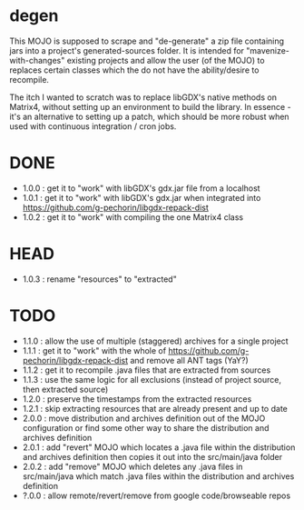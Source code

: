 degen
=====

This MOJO is supposed to scrape and "de-generate" a zip file containing jars into a project's generated-sources folder.
It is intended for "mavenize-with-changes" existing projects and allow the user (of the MOJO) to replaces certain classes which the do not have the ability/desire to recompile.

The itch I wanted to scratch was to replace libGDX's native methods on Matrix4, without setting up an environment to build the library.
In essence - it's an alternative to setting up a patch, which should be more robust when used with continuous integration / cron jobs.

DONE
====
 * 1.0.0 : get it to "work" with libGDX's gdx.jar file from a localhost
 * 1.0.1 : get it to "work" with libGDX's gdx.jar when integrated into https://github.com/g-pechorin/libgdx-repack-dist
 * 1.0.2 : get it to "work" with compiling the one Matrix4 class

HEAD
====
 * 1.0.3 : rename "resources" to "extracted"

TODO
====
 * 1.1.0 : allow the use of multiple (staggered) archives for a single project
 * 1.1.1 : get it to "work" with the whole of https://github.com/g-pechorin/libgdx-repack-dist and remove all ANT tags (YaY?)
 * 1.1.2 : get it to recompile .java files that are extracted from sources
 * 1.1.3 : use the same logic for all exclusions (instead of project source, then extracted source)
 * 1.2.0 : preserve the timestamps from the extracted resources
 * 1.2.1 : skip extracting resources that are already present and up to date
 * 2.0.0 : move distribution and archives definition out of the MOJO configuration or find some other way to share the distribution and archives definition
 * 2.0.1 : add "revert" MOJO which locates a .java file within the distribution and archives definition then copies it out into the src/main/java folder
 * 2.0.2 : add "remove" MOJO which deletes any .java files in src/main/java which match .java files within the distribution and archives definition
 * ?.0.0 : allow remote/revert/remove from google code/browseable repos